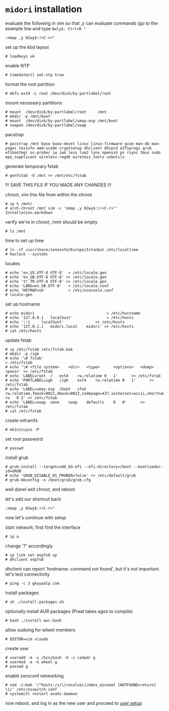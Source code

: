 # `midori` installation

evaluate the following in vim so that ,y can evaluate commands (go to the
example line and type `0wly$: Ctrl+R "`

    :nmap ,y 02wy$:!<C-r>"

set up the kbd layout

    # loadkeys uk

enable NTP

    # timedatectl set-ntp true

format the root partition

    # mkfs.ext4 -L root /dev/disk/by-partlabel/root

mount necessary partitions

    # mount  /dev/disk/by-partlabel/root     /mnt
    # mkdir -p /mnt/boot
    # mount  /dev/disk/by-partlabel/umay-esp /mnt/boot
    # swapon /dev/disk/by-partlabel/swap

pacstrap

    # pacstrap /mnt base base-devel linux linux-firmware gvim man-db man-pages texinfo amd-ucode cryptsetup dhclient dhcpcd e2fsprogs grub efibootmgr os-prober iw iwd less lvm2 lynx openssh pv rsync tmux sudo wpa_supplicant wireless-regdb wireless_tools usbutils

generate temporary fstab

    # genfstab -U /mnt >> /mnt/etc/fstab

!!! SAVE THIS FILE IF YOU MADE ANY CHANGES !!!

chroot, vim this file from within the chroot

    # cp % /mnt/
    # arch-chroot /mnt vim -c 'nmap ,y 02wy$:\!<C-r>"' Installation.markdown

verify we're in chroot, /mnt should be empty

    # ls /mnt

time to set up time

    # ln -sf /usr/share/zoneinfo/Europe/Istanbul /etc/localtime
    # hwclock --systohc

locales

    # echo 'en_US.UTF-8 UTF-8'  > /etc/locale.gen
    # echo 'en_GB.UTF-8 UTF-8' >> /etc/locale.gen
    # echo 'tr_TR.UTF-8 UTF-8' >> /etc/locale.gen
    # echo 'LANG=en_GB.UTF-8'   > /etc/locale.conf
    # echo 'KEYMAP=uk'          > /etc/vconsole.conf
    # locale-gen

set up hostname

    # echo midori                                > /etc/hostname
    # echo '127.0.0.1	localhost'               > /etc/hosts
    # echo '::1		localhost'              >> /etc/hosts
    # echo '127.0.1.1	midori.local	midori' >> /etc/hosts
    # cat /etc/hosts

update fstab

    # cp /etc/fstab /etc/fstab.bak
    # mkdir -p /igk
    # echo '\# fstab'                                                             > /etc/fstab
    # echo '\# <file system>	<dir>	<type>		<options>	<dump>	<pass>' >> /etc/fstab
    # echo 'LABEL=root	/	ext4    rw,relatime	0	1'      >> /etc/fstab
    # echo 'PARTLABEL=igk	/igk	ext4    rw,relatime	0	1'      >> /etc/fstab
    # echo 'LABEL=umay-esp	/boot	vfat    rw,relatime,fmask=0022,dmask=0022,codepage=437,iocharset=ascii,shortname=mixed,utf8,errors=remount-ro	0 2' >> /etc/fstab
    # echo 'LABEL=swap	none	swap	defaults	0	0'      >> /etc/fstab
    # cat /etc/fstab

create initramfs

    # mkinitcpio -P

set root password

    # passwd

install grub

    # grub-install --target=x86_64-efi --efi-directory=/boot --bootloader-id=GRUB
    # echo 'GRUB_DISABLE_OS_PROBER=false' >> /etc/default/grub
    # grub-mkconfig -o /boot/grub/grub.cfg

well done! exit chroot, and reboot

let's add our shortcut back

    :nmap ,y 02wy$:!<C-r>"

now let's continue with setup

start network; first find the interface

    # ip a

change '7' accordingly

    # ip link set enp7s0 up
    # dhclient enp7s0

dhclient can report 'hostname: command not found', but it's not important. let's
test connectivity

    # ping -c 3 gkayaalp.com

install packages

    # sh ./install-packages.sh

optionally install AUR packages (Praat takes *ages* to compile).

    # bash ./install-aur.bash

allow sudoing for wheel members

    # EDITOR=vim visudo

create user

    # useradd -m -s /bin/bash -U -c cadadr g
    # usermod -a -G wheel g
    # passwd g

enable zeroconf networking

    # sed -i~bak '/^hosts:/s/\(resolve\)/mdns_minimal [NOTFOUND=return] \1/' /etc/nsswitch.conf
    # systemctl restart avahi-daemon

now reboot, and log in as the new user and proceed to [user
setup](../../Readme.markdowwn)

